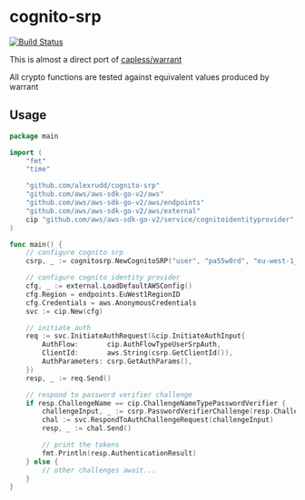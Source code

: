 # cognito-srp

[![Build Status](https://travis-ci.org/AlexRudd/cognito-srp.svg?branch=master)](https://travis-ci.org/AlexRudd/cognito-srp)

This is almost a direct port of [capless/warrant](https://github.com/capless/warrant/blob/master/warrant/aws_srp.py)

All crypto functions are tested against equivalent values produced by warrant

## Usage

```go
package main

import (
	"fmt"
	"time"

	"github.com/alexrudd/cognito-srp"
	"github.com/aws/aws-sdk-go-v2/aws"
	"github.com/aws/aws-sdk-go-v2/aws/endpoints"
	"github.com/aws/aws-sdk-go-v2/aws/external"
	cip "github.com/aws/aws-sdk-go-v2/service/cognitoidentityprovider"
)

func main() {
	// configure cognito srp
	csrp, _ := cognitosrp.NewCognitoSRP("user", "pa55w0rd", "eu-west-1_myPoolId", "client", nil)

	// configure cognito identity provider
	cfg, _ := external.LoadDefaultAWSConfig()
	cfg.Region = endpoints.EuWest1RegionID
	cfg.Credentials = aws.AnonymousCredentials
	svc := cip.New(cfg)

	// initiate auth
	req := svc.InitiateAuthRequest(&cip.InitiateAuthInput{
		AuthFlow:       cip.AuthFlowTypeUserSrpAuth,
		ClientId:       aws.String(csrp.GetClientId()),
		AuthParameters: csrp.GetAuthParams(),
	})
	resp, _ := req.Send()

	// respond to password verifier challenge
	if resp.ChallengeName == cip.ChallengeNameTypePasswordVerifier {
		challengeInput, _ := csrp.PasswordVerifierChallenge(resp.ChallengeParameters, time.Now())
		chal := svc.RespondToAuthChallengeRequest(challengeInput)
		resp, _ := chal.Send()

		// print the tokens
		fmt.Println(resp.AuthenticationResult)
	} else {
		// other challenges await...
	}
}
```
